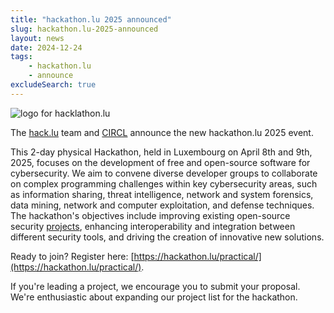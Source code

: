 ```yaml
---
title: "hackathon.lu 2025 announced"
slug: hackathon.lu-2025-announced 
layout: news
date: 2024-12-24
tags:
    - hackathon.lu 
    - announce 
excludeSearch: true
---
```


![logo for hacklathon.lu](/images/hackathon.png)

The [hack.lu](https://hack.lu/) team and [CIRCL](https://www.circl.lu/) announce the new hackathon.lu 2025 event. 

This 2-day physical Hackathon, held in Luxembourg on April 8th and 9th, 2025, focuses on the development of free and open-source software for cybersecurity. We aim to convene diverse developer groups to collaborate on complex programming challenges within key cybersecurity areas, such as information sharing, threat intelligence, network and system forensics, data mining, network and computer exploitation, and defense techniques. The hackathon's objectives include improving existing open-source security [projects](/projects/), enhancing interoperability and integration between different security tools, and driving the creation of innovative new solutions.

Ready to join? Register here: [https://hackathon.lu/practical/](https://hackathon.lu/practical/).

If you're leading a project, we encourage you to submit your proposal. We're enthusiastic about expanding our project list for the hackathon.
